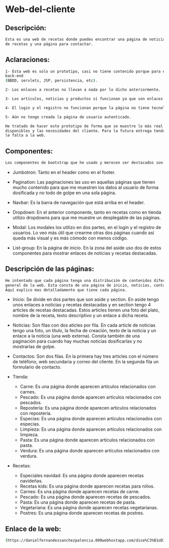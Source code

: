 # Web-del-cliente

## Descripción:

```bash
Esta es una web de recetas donde puedes encontrar una página de noticias, una tienda virtual, un listado 
de recetas y una página para contactar.
```

## Aclaraciones:

```bash
1- Esta web es solo un prototipo, casi no tiene contenido porque para esto necesito integrar tecnologías de
back-end
(BBDD, servlets, JSP, persistencia, etc).

2- Los enlaces a recetas no llevan a nada por lo dicho anteriormente.

3- Los artículos, noticias y productos sí funcionan ya que son enlaces externos.

4- El login y el registro no funcionan porque la página no tiene tecnología de back-end.

5- Aún no tengo creada la página de usuario autenticado.

He tratado de hacer este prototipo de forma que se muestre lo más real posible al producto final con los medios
disponibles y las necesidades del cliente. Para la futura entrega tendrá todo lo que he dicho anteriormente que 
le falta a la web.
```

## Componentes:

```bash
Los componentes de bootstrap que he usado y merecen ser destacados son:
```
* Jumbotron: Tanto en el header como en el footer.

* Pagination: Las paginaciones las uso en aquellas páginas que tienen mucho contenido para que me muestren 
los datos al usuario de forma dosificada y no todo de golpe en una sola página.

* Navbar: Es la barra de navegación que está arriba en el header.

* Dropdown: En el anterior componente, tanto en recetas como en tienda utilizo dropdowns para que me muestre
un desplegable de las páginas.

* Modal: Los modales los utilizo en dos partes, en el login y el registro de usuarios. Lo veo más útil
que crearme otras dos páginas cuando así queda más visual y es más cómodo con menos código.

* List-group: En la página de inicio. En la zona del aside uso dos de estos componentes para mostrar
enlaces de noticias y recetas destacadas.

## Descripción de las páginas:

```bash
He intentado que cada página tenga una distribución de contenidos diferente sin modificar la estética 
general de la web. Esta consta de una página de inicio, noticias, contactos y subpáginas de recetas y tienda.
Aquí explico mas detalladamente que tiene cada página.
```
* Inicio: Se divide en dos partes que son aside y section. En aside tengo unos enlaces a noticias y recetas
destacadas y en section tengo 4 articles de recetas destacadas. Estos articles tienen una foto del plato,
nombre de la receta, texto descriptivo y un enlace a dicha receta.

* Noticias: Son filas con dos aticles por fila. En cada article de noticias tengo una foto, un título, la 
fecha de creación, texto de la noticia y un enlace a la noticia (una web externa). Consta también de una 
paginación para cuando hay muchas noticias dosificarlas y no mostrarlas de golpe.

* Contactos: Son dos filas. En la primera hay tres articles con el número de teléfono, web secundaria y 
correo del cliente. En la segunda fila un formulario de contacto.

* Tienda:
  - Carne: Es una página donde aparecen artículos relacionados con carnes.
  - Pescado: Es una página donde aparecen artículos relacionados con pescados.
  - Repostería: Es una página donde aparecen artículos relacionados con repostería.
  - Especias: Es una página donde aparecen artículos relacionados con especias.
  - Limpieza: Es una página donde aparecen artículos relacionados con limpieza.
  - Pasta: Es una página donde aparecen artículos relacionados con pasta.
  - Verdura: Es una página donde aparecen artículos relacionados con verdura.
  
* Recetas:
  - Especiales navidad: Es una página donde aparecen recetas navideñas.
  - Recetas kids: Es una página donde aparecen recetas para niños.
  - Carnes: Es una página donde aparecen recetas de carne.
  - Pescado: Es una página donde aparecen recetas de pescados.
  - Pasta: Es una página donde aparecen recetas de pasta.
  - Vegetariana: Es una página donde aparecen recetas vegetarianas.
  - Postres: Es una página donde aparecen recetas de postres.

## Enlace de la web:

```bash
(https://danielfernandezsanchezpalencia.000webhostapp.com/dise%C3%B1oDIW/Web%20del%20cliente/)
```
